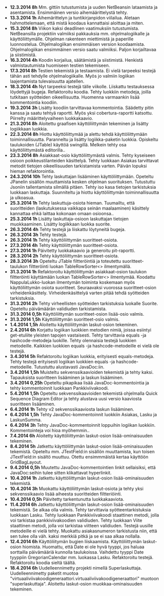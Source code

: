 - **12.3.2014 8h** Mm. gittiin tutustumista ja uuden NetBeansin lataamista ja asentamista. Ensimmäinen versio aihemäärittelystä tehty.
- **13.3.2014 1h** Aihemärittelyn ja tuntikirjanpidon viilailua. Aletaan hahmottelemaan, että mistä koodaus kannattaisi aloittaa ja miten.
- **15.3.2014 8h** Viikon kaksi deadlinen vaatimuksiin tutustumista. NetBeansilla projektiin valmiiksi pakkauksia mm. ohjelmalogiikalle ja käyttöliittymälle. Ohjelman rakenteen miettimistä ja paperille luonnostelua. Ohjelmalogiikan ensimmäisen version koodaamista. Ohjelmalogiikan ensimmäinen versio saatu valmiiksi. Paljon korjailtavaa ja siistimistä.
- **16.3.2014 4h** Koodin korjailua, säätämistä ja siistimistä. Henkistä valmistautumista huomiseen testien tekemiseen.
- **17.3.2014 8h** Testien tekemistä ja testaamista. Ei vielä tarpeeksi testejä tähän asti tehdylle ohjelmalogiikalle. Myös jo valmiin logiikan laajentamista tulevaisuutta ajatellen.
- **18.3.2014 4h** Nyt tarpeeksi testejä tälle viikolle. Liiskattu testauksessa löydettyjä bugeja. Refaktoroitu koodia. Tehty luokkiin metodeja, joilla tutkitaan syötteiden oikeellisuutta. Huomenna varmaankin lisää kommentointia koodiin.
- **19.3.2014 3h** Lisätty koodiin tarvittavaa kommentointia. Säädetty pitin kanssa ja saatu tehtyä raportti. Myös yksi cobertura-raportti katsottu. Piirrelty määrittelyvaiheen luokkakaavio.
- **21.3.2014 8h** Aloitettu graafisen käyttöliittymän tekeminen ja lisätty logiikkaan luokkia.
- **22.3.2014 8h** Hiottu käyttöliittymää ja alettu tehdä käyttöliittymään toiminnallisuutta. Paranneltu ja lisätty logiikka-paketin luokkia. Opiskeltu taulukoiden (JTable) käyttöä swingillä. Melkein tehty osa käyttöliittymästä editorilla..
- **23.3.2014 8h** Asiakkaat-osio käyttöliittymästä valmis. Tehty kyseiseen osioon poikkeustilanteiden käsittelyä. Tehty luokkaan Asiakas tarvittavat metodit tietojen oikeellisuuden tarkistamista varten. Päivän lopuksi hieman refaktorointia.
- **24.3.2014 10h** Tehty laskuttajan lisääminen käyttöliittymään. Opeteltu JPanelin sisällön muuttamista kesken ohjelman suorituksen. Tutustuttu Jsoniin tallentamista silmällä pitäen. Tehty iso kasa tietojen tarkistuksia luokkaan laskuttaja. Suunniteltu ja hiottu käyttöliittymän toiminnallisuutta ja ulkoasua.
- **25.3.2014 1h** Tehty laskuttuja-osiota hieman. Tuumailtu, että suoritteiden (laskutuksessa vaikkapa seinän maalaaminen) käsittely kannattaa ehkä laittaa kokonaan omaan osioonsa..
- **25.3.2014 1h** Lisätty laskuttaja-osioon laskuttajan tietojen muokkaaminen. Lisätty logiikkaan luokka suorite.
- **26.3.2014 4h** Tehty testejä ja liiskattu löytyneitä bugeja.
- **26.3.2014 3h** Tehty testejä.
- **26.3.2014 1h** Tehty käyttöliittymän suoritteet-osiota.
- **27.3.2014 4h** Tehty käyttöliittymän suoritteet-osiota.
- **27.3.2014 1h** Päivitetty luokkakaavio ja generoitu pit-raportti.
- **28.3.2014 2h** Tehty käyttöliittymän suoritteet-osiota.
- **28.3.2014 3h** Opeteltu JTable filtteröintiä ja toteutettu suoritteet-taulukon filtteröinti luokan TableRowSorter<> ilmentymällä.
- **31.3.2014 1h** Refaktoroitu käyttöliittymän asiakkaat-osion taulukon filtteröinti käyttämään luokan TableRowSorter<> ilmentymää. Koodattu NappulaLukko-luokan ilmentymän toiminta koskemaan myös käyttöliittymän osiota suoritteet. Seuraavaksi vuorossa suoritteet-osion virheidenkäsittely. Virheidenkäsittelyä varten pitää tehdä syötteiden tarkistuksia.
- **31.3.2014 2h** Tehty virheellisten syötteiden tarkistuksia luokalle Suorite. Opeteltu päivämäärän validiuden tarkistamista.
- **31.3.2014 0,5h** Käyttöliittymän suoritteet-osion lisää-osio valmis.
- **31.3.2014 1,5h** Käyttöliittymän suoritteet-osio valmis.
- **1.4.2014 1,5h** Aloitettu käyttöliittymän laskut-osion tekeminen.
- **2.4.2014 6h** Korjattu logiikan luokkien metodien nimiä, joissa esiintyi get-etuliite yleisten tapojen vastaisesti. Tehty tarvittavia equals -ja hashcode-metodeja luokille. Tehty olennaisia testejä luokkien metodeille. Kaikkien luokkien equals -ja hashcode-metodeille ei vielä ole testejä.
- **3.4.3014 5h** Refaktoroitu logiikan luokkia, erityisesti equals-metodeja. Tehty testejä erityisesti logiikan luokkien equals -ja hashcode-metodeille. Tutustuttu alustavasti JavaDoc:iin.
- **3.4.2014 1,5h** Muisteltu sekvenssikaavioiden tekemistä ja tehty kaksi. Tapauksista suoritteen lisääminen ja laskun lisääminen.
- **3.4.2014 0,25h** Opeteltu pikapikaa lisää JavaDoc-kommentointia ja tehty kommentoinnit luokkaan Pankkiviivakoodi.
- **5.4.2014 1,5h** Opeteltu sekvenssikaavioiden tekemistä ohjelmalla Quick Sequence Diagram Editor ja tehty alustava uusi versio kaaviosta suoritteen lisääminen.
- **6.4.2014 1h** Tehty v2 sekvenssikaaviosta laskun lisääminen.
- **6.4.2014 1,5h** Tehty JavaDoc-kommentoinnit luokkiin Asiakas, Lasku ja LaskunSumma.
- **6.4.2014 3h** Tehty JavaDoc-kommentoinnit loppuihin logiikan luokkiin. Kommentointeja voi hioa myöhemmin..
- **7.4.2014 6h** Aloitetty käyttöliittymän laskut-osion lisää-ominaisuuden tekeminen.
- **8.4.2014 5h** Jatkettu käyttöliittymän laskut-osion lisää-ominaisuuden tekemistä. Opeteltu mm. JTextField:in sisällön muuttamista, kun toisen JTextField:in sisältö muuttuu. Otettu ensimmmäistä kertaa käyttöön GridBagLayout.
- **9.4.2014 0,5h** Muutettu JavaDoc-kommentointien linkit sellaisiksi, että JavaDoc:seihin tulee sitten klikattavat hyperlinkit.
- **10.4.2014 1h** Jatkettu käyttöliittymän laskut-osion lisää-ominaisuuden tekemistä.
- **10.4.2014 3h** Muokattu käyttöliittymän laskut-osiota ja tehty yksi sekvenssikaavio lisää aiheesta suoritteiden filtteriöinti.
- **10.4.2014 0,5h** Päivitetty tarkentunutta luokkakaaviota.
- **11.4.2014 6h** Jatkettu käyttöliittymän laskut-osion lisää-ominaisuuden tekemistä. Se alkaa olla valmis. Tehty tarvittavia syötteentarkistuksia luokkaan Lasku. Tehty luokkaan Pankkiviivakoodi staattinen metodi, jolla voi tarkistaa pankkiviivakoodien validiuden. Tehty luokkaan Viite staattinen metodi, jolla voi tarkistaa viitteen validiuden. Testejä uusille metodeille ei vielä tehty. Muokattu asiakasnumeron tarkistusta niin, että sen tulee olla väh. kaksi merkkiä pitkä ja se ei saa alkaa nollalla.
- **12.4.2014 6h** Käyttöliitymän bugien liiskaamista. Käyttöliittymän laskut-osion hiomista. Huomattu, että Date ei ole hyvä tyyppi, jos haluaa sorttailla päivämääriä kunnolla taulukoissa. Vaihdettu tyyppi Date tyyppiin GregorianCalendar mm. luokassa Lasku. Refaktoroitu testejä. Refaktoroitu koodia sieltä täältä.
- **18.4.2014 6h** Uudelleennimetty projekti nimellä Superlaskuttaja. Uudelleennimetty paketit muotoa "virtuaaliviivakoodigeneraattori.virtuaaliviivakoodigeneraattori" muotoon "superlaskuttaja". Aloitettu laskut-osion muokkaa-ominaisuuden tekeminen.